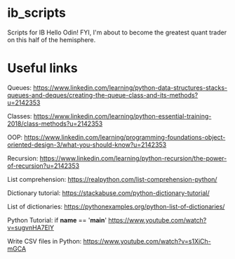 # ib_scripts
Scripts for IB
Hello Odin! 
FYI, I'm about to become the greatest quant trader on this half of the hemisphere.

# Useful links
Queues:
https://www.linkedin.com/learning/python-data-structures-stacks-queues-and-deques/creating-the-queue-class-and-its-methods?u=2142353

Classes:
https://www.linkedin.com/learning/python-essential-training-2018/class-methods?u=2142353

OOP:
https://www.linkedin.com/learning/programming-foundations-object-oriented-design-3/what-you-should-know?u=2142353

Recursion:
https://www.linkedin.com/learning/python-recursion/the-power-of-recursion?u=2142353

List comprehension:
https://realpython.com/list-comprehension-python/

Dictionary tutorial:
https://stackabuse.com/python-dictionary-tutorial/

List of dictionaries:
https://pythonexamples.org/python-list-of-dictionaries/

Python Tutorial: if __name__ == '__main__'
https://www.youtube.com/watch?v=sugvnHA7ElY

Write CSV files in Python:
https://www.youtube.com/watch?v=s1XiCh-mGCA